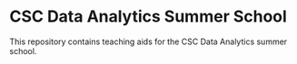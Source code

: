 # CSC Data Analytics Summer School

This repository contains teaching aids for the CSC Data Analytics summer
school.

